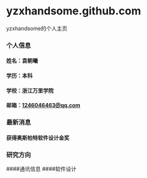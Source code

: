 # yzxhandsome.github.com
yzxhandsome的个人主页
### 个人信息
#### 姓名：袁朝曦
#### 学历：本科
#### 学校：浙江万里学院
#### 邮箱：1246046463@qq.com

### 最新消息
#### 获得奥斯柏特软件设计金奖

### 研究方向
####通讯信息
####软件设计
